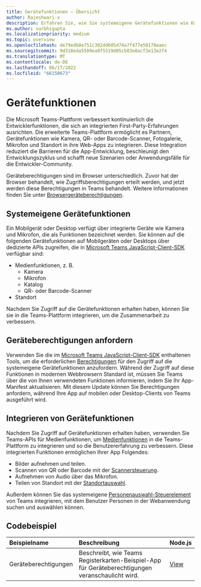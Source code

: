 ```yaml
---
title: Gerätefunktionen – Übersicht
author: Rajeshwari-v
description: Erfahren Sie, wie Sie systemeigene Gerätefunktionen wie Kamera, Bild, Medien, Mikrofon, QR-Code und vieles mehr in Microsoft Teams App integrieren.
ms.author: surbhigupta
ms.localizationpriority: medium
ms.topic: overview
ms.openlocfilehash: de79edb8e751c302dd685d74a7f477e50178eaec
ms.sourcegitcommit: 9d318eda5589ea8f5519d05cb83e0acf3e13e2f4
ms.translationtype: MT
ms.contentlocale: de-DE
ms.lasthandoff: 06/17/2022
ms.locfileid: "66150673"
---
```

# <a name="device-capabilities"></a>Gerätefunktionen

Die Microsoft Teams-Plattform verbessert kontinuierlich die Entwicklerfunktionen, die sich an integrierten First-Party-Erfahrungen ausrichten. Die erweiterte Teams-Plattform ermöglicht es Partnern, Gerätefunktionen wie Kamera, QR- oder Barcode-Scanner, Fotogalerie, Mikrofon und Standort in ihre Web-Apps zu integrieren. Diese Integration reduziert die Barrieren für die App-Entwicklung, beschleunigt den Entwicklungszyklus und schafft neue Szenarien oder Anwendungsfälle für die Entwickler-Community.

Geräteberechtigungen sind im Browser unterschiedlich. Zuvor hat der Browser behandelt, wie Zugriffsberechtigungen erteilt werden, und jetzt werden diese Berechtigungen in Teams behandelt. Weitere Informationen finden Sie unter [Browsergeräteberechtigungen](browser-device-permissions.md).

## <a name="native-device-capabilities"></a>Systemeigene Gerätefunktionen

Ein Mobilgerät oder Desktop verfügt über integrierte Geräte wie Kamera und Mikrofon, die als Funktionen bezeichnet werden. Sie können auf die folgenden Gerätefunktionen auf Mobilgeräten oder Desktops über dedizierte APIs zugreifen, die in [Microsoft Teams JavaScript-Client-SDK](/javascript/api/overview/msteams-client?view=msteams-client-js-latest&preserve-view=true) verfügbar sind:

* Medienfunktionen, z. B.
  * Kamera
  * Mikrofon
  * Katalog
  * QR- oder Barcode-Scanner
* Standort

Nachdem Sie Zugriff auf die Gerätefunktionen erhalten haben, können Sie sie in die Teams-Plattform integrieren, um die Zusammenarbeit zu verbessern.

## <a name="request-device-permissions"></a>Geräteberechtigungen anfordern

Verwenden Sie die im [Microsoft Teams JavaScript-Client-SDK](/javascript/api/overview/msteams-client?view=msteams-client-js-latest&preserve-view=true) enthaltenen Tools, um die erforderlichen [Berechtigungen](native-device-permissions.md) für den Zugriff auf die systemeigene Gerätefunktionen anzufordern. Während der Zugriff auf diese Funktionen in modernen Webbrowsern Standard ist, müssen Sie Teams über die von Ihnen verwendeten Funktionen informieren, indem Sie Ihr App-Manifest aktualisieren. Mit diesem Update können Sie Berechtigungen anfordern, während Ihre App auf mobilen oder Desktop-Clients von Teams ausgeführt wird.

## <a name="integrate-device-capabilities"></a>Integrieren von Gerätefunktionen

Nachdem Sie Zugriff auf Gerätefunktionen erhalten haben, verwenden Sie Teams-APIs für Medienfunktionen, um [Medienfunktionen](media-capabilities.md) in die Teams-Plattform zu integrieren und so die Benutzererfahrung zu verbessern. Diese integrierten Funktionen ermöglichen Ihrer App Folgendes:

* Bilder aufnehmen und teilen.
* Scannen von QR oder Barcode mit der [Scannersteuerung](qr-barcode-scanner-capability.md).
* Aufnehmen von Audio über das Mikrofon.
* Teilen von Standort mit der [Standortauswahl](location-capability.md).

Außerdem können Sie das systemeigene [Personenauswahl-Steuerelement](people-picker-capability.md) von Teams integrieren, mit dem Benutzer Personen in der Webanwendung suchen und auswählen können.

## <a name="code-sample"></a>Codebeispiel

| Beispielname           | Beschreibung | Node.js    |
|:---------------------|:--------------|:---------|
|Geräteberechtigungen | Beschreibt, wie Teams Registerkarten-Beispiel-App für Geräteberechtigungen veranschaulicht wird. |[View](<https://github.com/OfficeDev/Microsoft-Teams-Samples/tree/main/samples/tab-device-permissions/nodejs>)|
